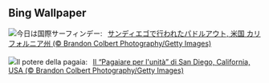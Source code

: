 ## Bing Wallpaper
![](https://www.bing.com/th?id=OHR.SurfSanDiego_JA-JP5997733489_UHD.jpg&w=1000)今日は国際サーフィンデー:&nbsp;&ensp;[サンディエゴで行われたパドルアウト, 米国 カリフォルニア州 (© Brandon Colbert Photography/Getty Images)](https://www.bing.com/th?id=OHR.SurfSanDiego_JA-JP5997733489_UHD.jpg)
<br><br/>
![](https://www.bing.com/th?id=OHR.SurfSanDiego_IT-IT5610851115_UHD.jpg&w=1000)Il potere della pagaia:&nbsp;&ensp;[Il “Pagaiare per l'unità” di San Diego, California, USA  (© Brandon Colbert Photography/Getty Images)](https://www.bing.com/th?id=OHR.SurfSanDiego_IT-IT5610851115_UHD.jpg)
<br><br/>
